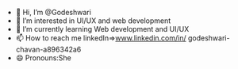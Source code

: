 - 👋 Hi, I’m @Godeshwari 
- 👀 I’m interested in UI/UX and web development
- 🌱 I’m currently learning Web development and UI/UX
- 📫 How to reach me linkedIn=>www.linkedin.com/in/
godeshwari-chavan-a896342a6
- 😄 Pronouns:She

<!---
Godeshwari/Godeshwari is a ✨ special ✨ repository because its `README.md` (this file) appears on your GitHub profile.
You can click the Preview link to take a look at your changes.
--->

